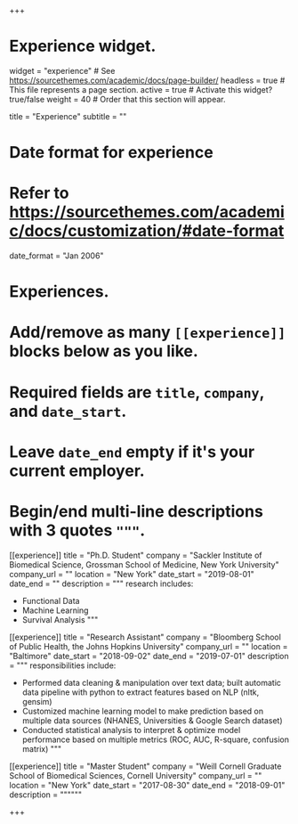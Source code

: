 +++
# Experience widget.
widget = "experience"  # See https://sourcethemes.com/academic/docs/page-builder/
headless = true  # This file represents a page section.
active = true  # Activate this widget? true/false
weight = 40  # Order that this section will appear.

title = "Experience"
subtitle = ""

# Date format for experience
#   Refer to https://sourcethemes.com/academic/docs/customization/#date-format
date_format = "Jan 2006"

# Experiences.
#   Add/remove as many `[[experience]]` blocks below as you like.
#   Required fields are `title`, `company`, and `date_start`.
#   Leave `date_end` empty if it's your current employer.
#   Begin/end multi-line descriptions with 3 quotes `"""`.
[[experience]]
  title = "Ph.D. Student"
  company = "Sackler Institute of Biomedical Science, Grossman School of Medicine, New York University"
  company_url = ""
  location = "New York"
  date_start = "2019-08-01"
  date_end = ""
  description = """
  research includes:

  * Functional Data
  * Machine Learning
  * Survival Analysis
  """


[[experience]]
  title = "Research Assistant"
  company = "Bloomberg School of Public Health, the Johns Hopkins University"
  company_url = ""
  location = "Baltimore"
  date_start = "2018-09-02"
  date_end = "2019-07-01"
  description = """
  responsibilities include:

  * Performed data cleaning & manipulation over text data; built automatic data pipeline with python to extract features based on NLP (nltk, gensim)
  * Customized machine learning model to make prediction based on multiple data sources (NHANES, Universities & Google Search dataset)
  * Conducted statistical analysis to interpret & optimize model performance based on multiple metrics (ROC, AUC, R-square, confusion matrix)
  """



[[experience]]
  title = "Master Student"
  company = "Weill Cornell Graduate School of Biomedical Sciences, Cornell University"
  company_url = ""
  location = "New York"
  date_start = "2017-08-30"
  date_end = "2018-09-01"
  description = """"""

+++
